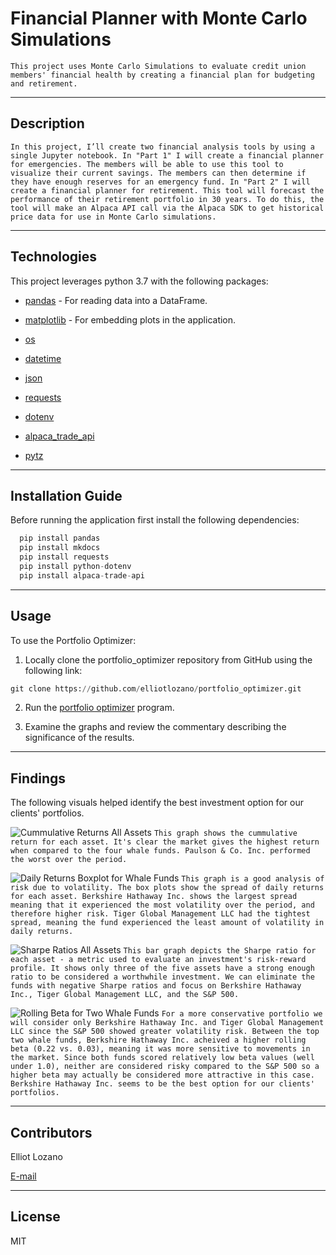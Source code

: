 # Financial Planner with Monte Carlo Simulations

`This project uses Monte Carlo Simulations to evaluate credit union members' financial health by creating a financial plan for budgeting and retirement.`

---

## Description

`In this project, I’ll create two financial analysis tools by using a single Jupyter notebook. In "Part 1" I will create a financial planner for emergencies. The members will be able to use this tool to visualize their current savings. The members can then determine if they have enough reserves for an emergency fund. In "Part 2" I will create a financial planner for retirement. This tool will forecast the performance of their retirement portfolio in 30 years. To do this, the tool will make an Alpaca API call via the Alpaca SDK to get historical price data for use in Monte Carlo simulations.`

---

## Technologies

This project leverages python 3.7 with the following packages:

* [pandas](https://github.com/pandas-dev/pandas) - For reading data into a DataFrame.

* [matplotlib](https://matplotlib.org/stable/users/index.html) - For embedding plots in the application.

* [os](https://docs.python.org/3/library/os.html)

* [datetime](https://docs.python.org/3/library/datetime.html)

* [json](https://docs.python.org/3/library/json.html)

* [requests](https://docs.python-requests.org/en/master/index.html)

* [dotenv](https://pypi.org/project/python-dotenv/)

* [alpaca_trade_api](https://alpaca.markets/docs/api-documentation/)

* [pytz](https://pypi.org/project/pytz/)

---

## Installation Guide

Before running the application first install the following dependencies:

```python
  pip install pandas
  pip install mkdocs
  pip install requests
  pip install python-dotenv
  pip install alpaca-trade-api
```

---

## Usage

To use the Portfolio Optimizer:

1. Locally clone the portfolio_optimizer repository from GitHub using the following link:

```python
git clone https://github.com/elliotlozano/portfolio_optimizer.git
```

2. Run the [portfolio optimizer](risk_return_analysis.ipynb) program.

3. Examine the graphs and review the commentary describing the significance of the results.

---

## Findings

The following visuals helped identify the best investment option for our clients' portfolios.

![Cummulative Returns All Assets](cummulative_returns.png)
`This graph shows the cummulative return for each asset. It's clear the market gives the highest return when compared to the four whale funds. Paulson & Co. Inc. performed the worst over the period.`

![Daily Returns Boxplot for Whale Funds](whale_daily_returns_boxplot.png)
`This graph is a good analysis of risk due to volatility. The box plots show the spread of daily returns for each asset. Berkshire Hathaway Inc. shows the largest spread meaning that it experienced the most volatility over the period, and therefore higher risk. Tiger Global Management LLC had the tightest spread, meaning the fund experienced the least amount of volatility in daily returns.`

![Sharpe Ratios All Assets](Sharpe_ratios.png)
`This bar graph depicts the Sharpe ratio for each asset - a metric used to evaluate an investment's risk-reward profile. It shows only three of the five assets have a strong enough ratio to be considered a worthwhile investment. We can eliminate the funds with negative Sharpe ratios and focus on Berkshire Hathaway Inc., Tiger Global Management LLC, and the S&P 500.`

![Rolling Beta for Two Whale Funds](rolling_beta_overlay.png)
`For a more conservative portfolio we will consider only Berkshire Hathaway Inc. and Tiger Global Management LLC since the S&P 500 showed greater volatility risk. Between the top two whale funds, Berkshire Hathaway Inc. acheived a higher rolling beta (0.22 vs. 0.03), meaning it was more sensitive to movements in the market. Since both funds scored relatively low beta values (well under 1.0), neither are considered risky compared to the S&P 500 so a higher beta may actually be considered more attractive in this case. Berkshire Hathaway Inc. seems to be the best option for our clients' portfolios.`

---

## Contributors

Elliot Lozano

[E-mail](elliotlozano95@gmail.com)

---

## License

MIT